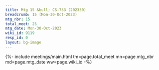 ```yaml
---
title: Mtg 15 &bull; CS-733 (202330)
breadcrumb: 15 (Mon-30-Oct-2023)
mtg_nbr: 15
total_meet: 25
mtg_date: Mon-30-Oct-2023
wiki_id: 9119
resp_id: 0
layout: bg-image
---
```


{%- include meetings/main.html
    tm=page.total_meet
    mn=page.mtg_nbr
    md=page.mtg_date
    ww=page.wiki_id
-%}
